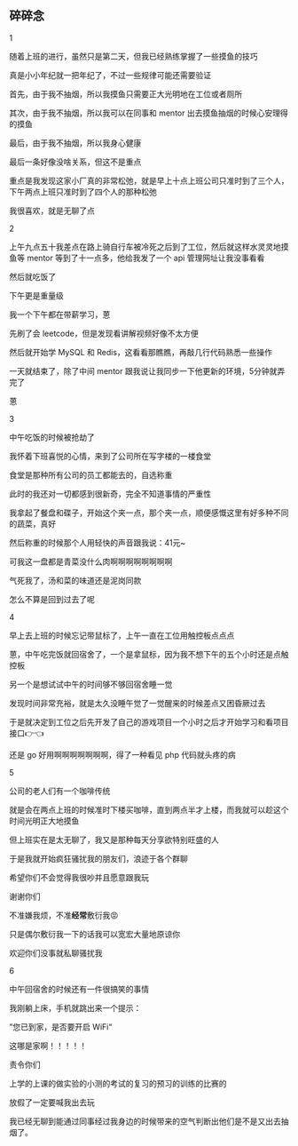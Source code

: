 ## 碎碎念
1

随着上班的进行，虽然只是第二天，但我已经熟练掌握了一些摸鱼的技巧

真是小小年纪就一把年纪了，不过一些规律可能还需要验证

首先，由于我不抽烟，所以我摸鱼只需要正大光明地在工位或者厕所

其次，由于我不抽烟，所以我可以在同事和 mentor 出去摸鱼抽烟的时候心安理得的摸鱼

最后，由于我不抽烟，所以我身心健康

最后一条好像没啥关系，但这不是重点

重点是我发现这家小厂真的非常松弛，就是早上十点上班公司只准时到了三个人，下午两点上班只准时到了四个人的那种松弛

我很喜欢，就是无聊了点

2

上午九点五十我差点在路上骑自行车被冷死之后到了工位，然后就这样水灵灵地摸鱼等 mentor 等到了十一点多，他给我发了一个 api 管理网址让我没事看看

然后就吃饭了

下午更是重量级

我一个下午都在带薪学习，蒽

先刷了会 leetcode，但是发现看讲解视频好像不太方便

然后就开始学 MySQL 和 Redis，这看看那瞧瞧，再敲几行代码熟悉一些操作

一天就结束了，除了中间 mentor 跟我说让我同步一下他更新的环境，5分钟就弄完了

蒽

3

中午吃饭的时候被抢劫了

我怀着下班喜悦的心情，来到了公司所在写字楼的一楼食堂

食堂是那种所有公司的员工都能去的，自选称重

此时的我还对一切都感到很新奇，完全不知道事情的严重性

我拿起了餐盘和碟子，开始这个夹一点，那个夹一点，顺便感慨这里有好多种不同的蔬菜，真好

然后称重的时候那个人用轻快的声音跟我说：41元~

可我这一盘都是青菜没什么肉啊啊啊啊啊啊啊啊

气死我了，汤和菜的味道还是泥岗同款

怎么不算是回到过去了呢

4

早上去上班的时候忘记带鼠标了，上午一直在工位用触控板点点点

蒽，中午吃完饭就回宿舍了，一个是拿鼠标，因为我不想下午的五个小时还是点触控板

另一个是想试试中午的时间够不够回宿舍睡一觉

发现时间非常充裕，就是太久没睡午觉了一觉醒来的时候差点又困昏厥过去

于是就决定到工位之后先开发了自己的游戏项目一个小时之后才开始学习和看项目接口👉👈

还是 go 好用啊啊啊啊啊啊啊，得了一种看见 php 代码就头疼的病

5

公司的老人们有一个咖啡传统

就是会在两点上班的时候准时下楼买咖啡，直到两点半才上楼，而我就可以趁这个时间光明正大地摸鱼

但上班实在是太无聊了，我又是那种每天分享欲特别旺盛的人

于是我就开始疯狂骚扰我的朋友们，浪迹于各个群聊

希望你们不会觉得我很吵并且愿意跟我玩

谢谢你们

不准嫌我烦，不准**经常**敷衍我😡

只是偶尔敷衍我一下的话我可以宽宏大量地原谅你

欢迎你们没事就私聊骚扰我

6

中午回宿舍的时候还有一件很搞笑的事情

我刚躺上床，手机就跳出来一个提示：

”您已到家，是否要开启 WiFi“

这哪是家啊！！！！！

责令你们

上学的上课的做实验的小测的考试的复习的预习的训练的比赛的

放假了一定要喊我出去玩

我已经无聊到能通过同事经过我身边的时候带来的空气判断出他们是不是又出去抽烟了。